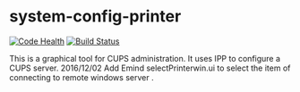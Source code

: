 # system-config-printer

[![Code Health](https://landscape.io/github/twaugh/system-config-printer/master/landscape.svg?style=flat)](https://landscape.io/github/twaugh/system-config-printer/master)
[![Build Status](https://travis-ci.org/twaugh/system-config-printer.svg?branch=master)](https://travis-ci.org/twaugh/system-config-printer)

This is a graphical tool for CUPS administration. It uses IPP to
configure a CUPS server.
2016/12/02    Add Emind selectPrinterwin.ui to select the item of connecting to remote windows server .
